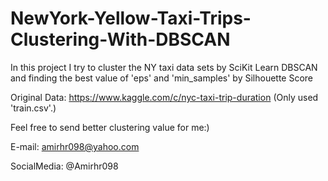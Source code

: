 # NewYork-Yellow-Taxi-Trips-Clustering-With-DBSCAN

In this project I try to cluster the NY taxi data sets by SciKit Learn DBSCAN and finding the best value of 'eps' and 'min_samples' by Silhouette Score

Original Data: https://www.kaggle.com/c/nyc-taxi-trip-duration (Only used 'train.csv'.)

Feel free to send better clustering value for me:)

E-mail: amirhr098@yahoo.com

SocialMedia: @Amirhr098

